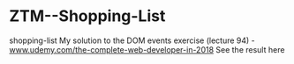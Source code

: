 # ZTM--Shopping-List
shopping-list My solution to the DOM events exercise (lecture 94) - www.udemy.com/the-complete-web-developer-in-2018  See the result here
